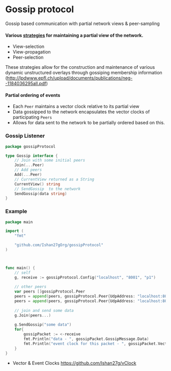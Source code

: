 
# Gossip protocol

Gossip based communication with partial network views & peer-sampling 

#### Various [strategies](http://lpdwww.epfl.ch/upload/documents/publications/neg--1184036295all.pdf) for maintaining a partial view of the network.
 - View-selection
 - View-propagation
 - Peer-selection 
 
 These strategies allow for the construction and maintenance of various dynamic unstructured overlays through gossiping membership information
   (http://lpdwww.epfl.ch/upload/documents/publications/neg--1184036295all.pdf)

#### Partial ordering of events
  - Each `Peer` maintains a vector clock relative to its partial view
  - Data gossipped to the network encapsulates the vector clocks of participating `Peers` 
  - Allows for data sent to the network to be partially ordered based on this.

### Gossip Listener
```go
package gossipProtocol

type Gossip interface {
	// Join with some initial peers
	Join(...Peer)
	// Add peers
	Add(...Peer)
	// CurrentView returned as a String
	CurrentView() string
	// SendGossip  to the network
	SendGossip(data string)
}

```

### Example

```go
package main

import (
	"fmt"

	"github.com/Ishan27gOrg/gossipProtocol"
)



func main() {
	// self
	g, receive := gossipProtocol.Config("localhost", "8001", "p1")
	
	// other peers
	var peers []gossipProtocol.Peer
	peers = append(peers, gossipProtocol.Peer{UdpAddress: "localhost:8002", ProcessIdentifier: "p2"})
	peers = append(peers, gossipProtocol.Peer{UdpAddress: "localhost:8003", ProcessIdentifier: "p3"})
	
	// join and send some data
	g.Join(peers...)
	
	g.SendGossip("some data")
	for{
		gossipPacket := <-receive
		fmt.Println("data - ", gossipPacket.GossipMessage.Data)
		fmt.Println("event clock for this packet - ", gossipPacket.VectorClock)
	}
}
```

- Vector & Event Clocks https://github.com/Ishan27g/vClock
